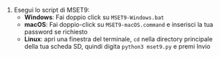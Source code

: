 1. Esegui lo script di MSET9:
   - **Windows**: Fai doppio click su `MSET9-Windows.bat`
   - **macOS**: Fai doppio-click su `MSET9-macOS.command` e inserisci la tua password se richiesto
   - **Linux**: apri una finestra del terminale, `cd` nella directory principale della tua scheda SD, quindi digita `python3 mset9.py` e premi Invio